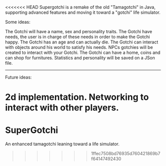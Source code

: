 <<<<<<< HEAD
Supergotchi is a remake of the old "Tamagotchi" in Java, supporting advanced features and moving it toward a "gotchi" life simulator.

Some ideas:

The Gotchi will have a name, sex and personality traits.
The Gotchi have needs, the user is in charge of these needs in order to make the Gotchi happy.
The Gotchi has an age and can actually die. 
The Gotchi can interact with objects around his world to satisfy his needs.
NPCs gotchies will be created to interact with your Gotchi.
The Gotchi can have a home, coins and can shop for furnitures.
Statistics and personality will be saved on a JSon file.

-------------------------------------

Future ideas:

2d implementation.
Networking to interact with other players.
=======
SuperGotchi
===========

An enhanced tamagotchi leaning toward a life simulator.
>>>>>>> 1ffec7508bd76935d760421869b7f64147492430
